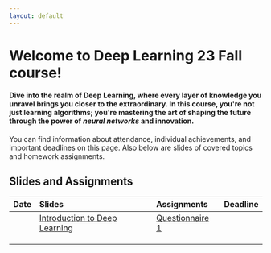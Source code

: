 ```yaml
---
layout: default
---
```


# Welcome to Deep Learning 23 Fall course!

#### **Dive into the realm of Deep Learning**, where every layer of knowledge you unravel brings you closer to the extraordinary. In this course, you're not just learning algorithms; you're **mastering the art of shaping the future** through the power of *neural networks* and innovation.

You can find information about attendance, individual achievements, and important deadlines on this page. Also below are slides of covered topics and homework assignments.

## Slides and Assignments

| Date         | Slides            | Assignments | Deadline |
|:-------------|:------------------|:------------|:------------|
|              | [Introduction to Deep Learning](https://docs.google.com/presentation/d/1eUC5Ox6Pc6iZkHAWUPFH_y36gUh7YusSLOkGWsNahcs/edit?usp=sharing)                   |       [Questionnaire 1](https://t.me/c/1572831055/110)      |
|              |                   |             |
|              |                   |             |
|              |                   |             |
